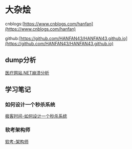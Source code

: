 # 大杂烩

cnblogs:[https://www.cnblogs.com/hanfan](https://www.cnblogs.com/hanfan)

github:[https://github.com/HANFAN43/HANFAN43.github.io](https://github.com/HANFAN43/HANFAN43.github.io)

## dump分析

[医疗网站.NET崩溃分析](https://github.com/HANFAN43/HANFAN43.github.io/blob/dump%E5%88%86%E6%9E%90/%E5%8C%BB%E7%96%97%E7%BD%91%E7%AB%99.NET%E5%B4%A9%E6%BA%83%E5%88%86%E6%9E%90.md)

## 学习笔记

### 如何设计一个秒杀系统

[极客时间-如何设计一个秒杀系统](https://github.com/HANFAN43/HANFAN43.github.io/tree/%E6%9E%81%E5%AE%A2%E6%97%B6%E9%97%B4-%E5%A6%82%E4%BD%95%E8%AE%BE%E8%AE%A1%E4%B8%80%E4%B8%AA%E7%A7%92%E6%9D%80%E7%B3%BB%E7%BB%9F/%E6%9E%81%E5%AE%A2%E6%97%B6%E9%97%B4/%E5%A6%82%E4%BD%95%E8%AE%BE%E8%AE%A1%E4%B8%80%E4%B8%AA%E7%A7%92%E6%9D%80%E7%B3%BB%E7%BB%9F)

### 软考架构师

[软考-架构师](https://github.com/HANFAN43/HANFAN43.github.io/tree/%E8%BD%AF%E8%80%83-%E6%9E%B6%E6%9E%84%E5%B8%88)
